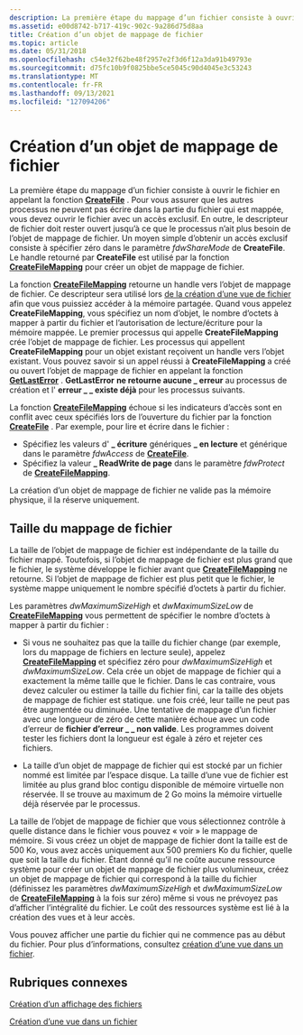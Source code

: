 ```yaml
---
description: La première étape du mappage d’un fichier consiste à ouvrir le fichier en appelant la fonction CreateFile.
ms.assetid: e00d8742-b717-419c-902c-9a286d75d8aa
title: Création d’un objet de mappage de fichier
ms.topic: article
ms.date: 05/31/2018
ms.openlocfilehash: c54e32f62be48f2957e2f3d6f12a3da91b49793e
ms.sourcegitcommit: d75fc10b9f0825bbe5ce5045c90d4045e3c53243
ms.translationtype: MT
ms.contentlocale: fr-FR
ms.lasthandoff: 09/13/2021
ms.locfileid: "127094206"
---
```

# <a name="creating-a-file-mapping-object"></a>Création d’un objet de mappage de fichier

La première étape du mappage d’un fichier consiste à ouvrir le fichier en appelant la fonction [**CreateFile**](/windows/win32/api/fileapi/nf-fileapi-createfilea) . Pour vous assurer que les autres processus ne peuvent pas écrire dans la partie du fichier qui est mappée, vous devez ouvrir le fichier avec un accès exclusif. En outre, le descripteur de fichier doit rester ouvert jusqu’à ce que le processus n’ait plus besoin de l’objet de mappage de fichier. Un moyen simple d’obtenir un accès exclusif consiste à spécifier zéro dans le paramètre *fdwShareMode* de **CreateFile**. Le handle retourné par **CreateFile** est utilisé par la fonction [**CreateFileMapping**](/windows/desktop/api/WinBase/nf-winbase-createfilemappinga) pour créer un objet de mappage de fichier.

La fonction [**CreateFileMapping**](/windows/desktop/api/WinBase/nf-winbase-createfilemappinga) retourne un handle vers l’objet de mappage de fichier. Ce descripteur sera utilisé lors [de la création d’une vue de fichier](creating-a-file-view.md) afin que vous puissiez accéder à la mémoire partagée. Quand vous appelez **CreateFileMapping**, vous spécifiez un nom d’objet, le nombre d’octets à mapper à partir du fichier et l’autorisation de lecture/écriture pour la mémoire mappée. Le premier processus qui appelle **CreateFileMapping** crée l’objet de mappage de fichier. Les processus qui appellent **CreateFileMapping** pour un objet existant reçoivent un handle vers l’objet existant. Vous pouvez savoir si un appel réussi à **CreateFileMapping** a créé ou ouvert l’objet de mappage de fichier en appelant la fonction [**GetLastError**](/windows/win32/api/errhandlingapi/nf-errhandlingapi-getlasterror) . **GetLastError** **ne retourne aucune \_ erreur** au processus de création et l' **erreur \_ \_ existe déjà** pour les processus suivants.

La fonction [**CreateFileMapping**](/windows/desktop/api/WinBase/nf-winbase-createfilemappinga) échoue si les indicateurs d’accès sont en conflit avec ceux spécifiés lors de l’ouverture du fichier par la fonction [**CreateFile**](/windows/win32/api/fileapi/nf-fileapi-createfilea) . Par exemple, pour lire et écrire dans le fichier :

-   Spécifiez les valeurs d' **\_ écriture** génériques **\_ en lecture** et générique dans le paramètre *fdwAccess* de [**CreateFile**](/windows/win32/api/fileapi/nf-fileapi-createfilea).
-   Spécifiez la valeur **\_ ReadWrite de page** dans le paramètre *fdwProtect* de [**CreateFileMapping**](/windows/desktop/api/WinBase/nf-winbase-createfilemappinga).

La création d’un objet de mappage de fichier ne valide pas la mémoire physique, il la réserve uniquement.

## <a name="file-mapping-size"></a>Taille du mappage de fichier

La taille de l’objet de mappage de fichier est indépendante de la taille du fichier mappé. Toutefois, si l’objet de mappage de fichier est plus grand que le fichier, le système développe le fichier avant que [**CreateFileMapping**](/windows/desktop/api/WinBase/nf-winbase-createfilemappinga) ne retourne. Si l’objet de mappage de fichier est plus petit que le fichier, le système mappe uniquement le nombre spécifié d’octets à partir du fichier.

Les paramètres *dwMaximumSizeHigh* et *dwMaximumSizeLow* de [**CreateFileMapping**](/windows/desktop/api/WinBase/nf-winbase-createfilemappinga) vous permettent de spécifier le nombre d’octets à mapper à partir du fichier :

-   Si vous ne souhaitez pas que la taille du fichier change (par exemple, lors du mappage de fichiers en lecture seule), appelez [**CreateFileMapping**](/windows/desktop/api/WinBase/nf-winbase-createfilemappinga) et spécifiez zéro pour *dwMaximumSizeHigh* et *dwMaximumSizeLow*. Cela crée un objet de mappage de fichier qui a exactement la même taille que le fichier. Dans le cas contraire, vous devez calculer ou estimer la taille du fichier fini, car la taille des objets de mappage de fichier est statique. une fois créé, leur taille ne peut pas être augmentée ou diminuée. Une tentative de mappage d’un fichier avec une longueur de zéro de cette manière échoue avec un code d’erreur de **fichier d’erreur \_ \_ non valide**. Les programmes doivent tester les fichiers dont la longueur est égale à zéro et rejeter ces fichiers.

-   La taille d’un objet de mappage de fichier qui est stocké par un fichier nommé est limitée par l’espace disque. La taille d’une vue de fichier est limitée au plus grand bloc contigu disponible de mémoire virtuelle non réservée. Il se trouve au maximum de 2 Go moins la mémoire virtuelle déjà réservée par le processus.

La taille de l’objet de mappage de fichier que vous sélectionnez contrôle à quelle distance dans le fichier vous pouvez « voir » le mappage de mémoire. Si vous créez un objet de mappage de fichier dont la taille est de 500 Ko, vous avez accès uniquement aux 500 premiers Ko du fichier, quelle que soit la taille du fichier. Étant donné qu’il ne coûte aucune ressource système pour créer un objet de mappage de fichier plus volumineux, créez un objet de mappage de fichier qui correspond à la taille du fichier (définissez les paramètres *dwMaximumSizeHigh* et *dwMaximumSizeLow* de [**CreateFileMapping**](/windows/desktop/api/WinBase/nf-winbase-createfilemappinga) à la fois sur zéro) même si vous ne prévoyez pas d’afficher l’intégralité du fichier. Le coût des ressources système est lié à la création des vues et à leur accès.

Vous pouvez afficher une partie du fichier qui ne commence pas au début du fichier. Pour plus d’informations, consultez [création d’une vue dans un fichier](creating-a-view-within-a-file.md).

## <a name="related-topics"></a>Rubriques connexes

<dl> <dt>

[Création d’un affichage des fichiers](creating-a-file-view.md)
</dt> <dt>

[Création d’une vue dans un fichier](creating-a-view-within-a-file.md)
</dt> </dl>


 
